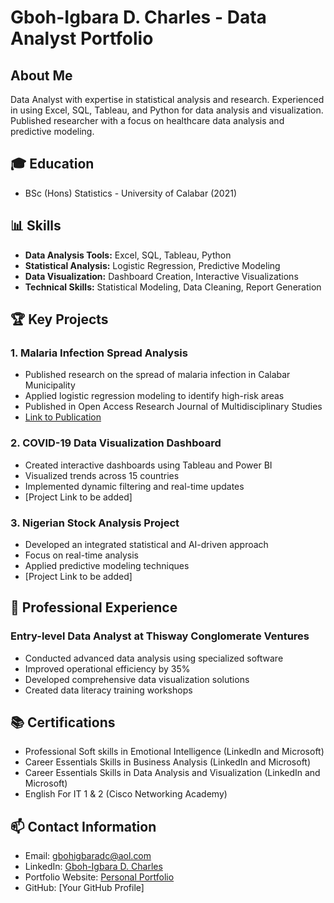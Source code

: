 # Gboh-Igbara D. Charles - Data Analyst Portfolio

## About Me
Data Analyst with expertise in statistical analysis and research. Experienced in using Excel, SQL, Tableau, and Python for data analysis and visualization. Published researcher with a focus on healthcare data analysis and predictive modeling.

## 🎓 Education
- BSc (Hons) Statistics - University of Calabar (2021)

## 📊 Skills
- **Data Analysis Tools:** Excel, SQL, Tableau, Python
- **Statistical Analysis:** Logistic Regression, Predictive Modeling
- **Data Visualization:** Dashboard Creation, Interactive Visualizations
- **Technical Skills:** Statistical Modeling, Data Cleaning, Report Generation

## 🏆 Key Projects

### 1. Malaria Infection Spread Analysis
- Published research on the spread of malaria infection in Calabar Municipality
- Applied logistic regression modeling to identify high-risk areas
- Published in Open Access Research Journal of Multidisciplinary Studies
- [Link to Publication](https://doi.org/10.53022/oarjms.2024.7.1.0055)

### 2. COVID-19 Data Visualization Dashboard
- Created interactive dashboards using Tableau and Power BI
- Visualized trends across 15 countries
- Implemented dynamic filtering and real-time updates
- [Project Link to be added]

### 3. Nigerian Stock Analysis Project
- Developed an integrated statistical and AI-driven approach
- Focus on real-time analysis
- Applied predictive modeling techniques
- [Project Link to be added]

## 💼 Professional Experience

### Entry-level Data Analyst at Thisway Conglomerate Ventures
- Conducted advanced data analysis using specialized software
- Improved operational efficiency by 35%
- Developed comprehensive data visualization solutions
- Created data literacy training workshops

## 📚 Certifications
- Professional Soft skills in Emotional Intelligence (LinkedIn and Microsoft)
- Career Essentials Skills in Business Analysis (LinkedIn and Microsoft)
- Career Essentials Skills in Data Analysis and Visualization (LinkedIn and Microsoft)
- English For IT 1 & 2 (Cisco Networking Academy)

## 📫 Contact Information
- Email: gbohigbaradc@aol.com
- LinkedIn: [Gboh-Igbara D. Charles](https://www.linkedin.com/in/gboh-igbara-d-charles-3287041b2)
- Portfolio Website: [Personal Portfolio](https://gbohigbaradc.wixsite.com/zhero-trybe-ventures)
- GitHub: [Your GitHub Profile]
